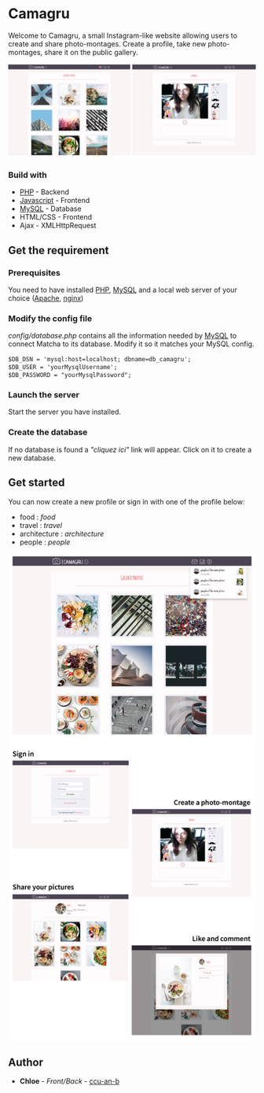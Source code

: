 # Camagru
Welcome to Camagru, a small Instagram-like website allowing users to create and share photo-montages. 
Create a profile, take new photo-montages, share it on the public gallery. 

![alt text](public/preview_readme.png?raw=true "Title")

### Build with
* [PHP](http://www.php.net/) - Backend
* [Javascript](https://www.javascript.com/) - Frontend
* [MySQL](https://www.mysql.com/fr/) - Database
* HTML/CSS - Frontend
* Ajax - XMLHttpRequest

## Get the requirement

### Prerequisites
You need to have installed [PHP](http://www.php.net/), [MySQL](https://www.mysql.com/fr/) and a local web server of your choice ([Apache](https://httpd.apache.org/), [nginx](https://www.nginx.com/))

### Modify the config file
*config/database.php* contains all the information needed by [MySQL](https://www.mysql.com/fr/) to connect Matcha to its database. Modify it so it matches your MySQL config.
```
$DB_DSN = 'mysql:host=localhost; dbname=db_camagru';
$DB_USER = 'yourMysqlUsername';
$DB_PASSWORD = "yourMysqlPassword";
```
### Launch the server
Start the server you have installed.

### Create the database
If no database is found a *"cliquez ici"* link will appear. Click on it to create a new database.

## Get started
You can now create a new profile or sign in with one of the profile below:
* food : *food*
* travel : *travel*
* architecture : *architecture*
* people : *people*

![alt text](public/model_readme.png?raw=true "Title")

## Author
* **Chloe** - *Front/Back* - [ccu-an-b](https://github.com/ccu-an-b)
